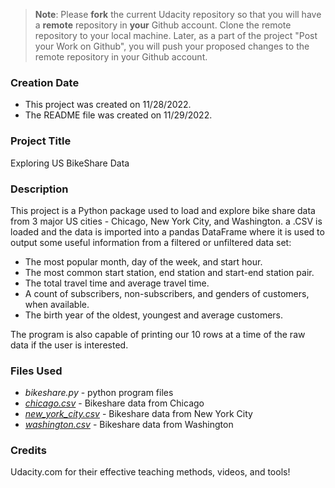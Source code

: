 >**Note**: Please **fork** the current Udacity repository so that you will have a **remote** repository in **your** Github account. Clone the remote repository to your local machine. Later, as a part of the project "Post your Work on Github", you will push your proposed changes to the remote repository in your Github account.

### Creation Date
- This project was created on 11/28/2022.
- The README file was created on 11/29/2022.

### Project Title
Exploring US BikeShare Data

### Description

This project is a Python package used to load and explore bike share data from 3 major US cities - Chicago, New York City, and Washington. a .CSV is loaded and the data is imported into a pandas DataFrame where it is used to output some useful information from a filtered or unfiltered data set:
- The most popular month, day of the week, and start hour.
- The most common start station, end station and start-end station pair.
- The total travel time and average travel time.
- A count of subscribers, non-subscribers, and genders of customers, when available.
- The birth year of the oldest, youngest and average customers.

 The program is also capable of printing our 10 rows at a time of the raw data if the user is interested.


### Files Used
- *bikeshare.py* - python program files
- *[chicago.csv][1]* - Bikeshare data from Chicago
- *[new_york_city.csv][2]* - Bikeshare data from New York City
- *[washington.csv][3]* - Bikeshare data from Washington

### Credits
Udacity.com for their effective teaching methods, videos, and tools!

[1]:https://drive.google.com/file/d/1__YZTnfpV8JeKAz4IJUfgjdHQ4oTPRkz/view?usp=share_link "chicago.csv"
[2]:https://drive.google.com/file/d/1G0I015DuL1MdAxN90jL9l9Kto_niZied/view?usp=share_link "new_york_city.csv"
[3]:https://drive.google.com/file/d/1huR7dbe4ukSnyJwrAZ4t0ObpZV4MZsIN/view?usp=sharing "washington.csv"
